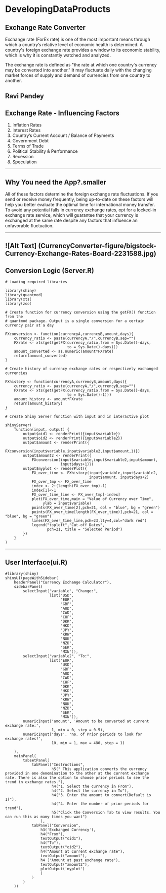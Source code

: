 # DevelopingDataProducts

## Exchange Rate Converter

Exchange rate (ForEx rate) is one of the most important means through which a country’s relative level of economic health is determined. A country's foreign exchange rate provides a window to its economic stability, which is why it is constantly watched and analyzed. 

The exchange rate is defined as "the rate at which one country's currency may be converted into another." It may fluctuate daily with the changing market forces of supply and demand of currencies from one country to another.

Ravi Pandey
---

## Exchange Rate - Influencing Factors
1. Inflation Rates
2. Interest Rates
3. Country’s Current Account / Balance of Payments
4. Government Debt
5. Terms of Trade
6. Political Stability & Performance
7. Recession
8. Speculation
---

## Why You need the App?.smaller
All of these factors determine the foreign exchange rate fluctuations. If you send or receive money frequently, being up-to-date on these factors will help you better evaluate the optimal time for international money transfer. To avoid any potential falls in currency exchange rates, opt for a locked-in exchange rate service, which will guarantee that your currency is exchanged at the same rate despite any factors that influence an unfavorable fluctuation.
***
![Alt Text] (CurrencyConverter-figure/bigstock-Currency-Exchange-Rates-Board-2231588.jpg)
---

## Conversion Logic (Server.R)
```{r}
# Loading required libraries

library(shiny)
library(quantmod)
library(xts)
library(zoo)

# Create function for currency conversion using the getFX() function from the
# quantmod package. Output is a single conversion for a certain currency pair at a day

FXconversion <- function(currencyA,currencyB,amount,days){
    currency_ratio <- paste(currencyA,"/",currencyB,sep="")
    FXrate <- xts(get(getFX(currency_ratio,from = Sys.Date()-days,
                            to = Sys.Date()-days)))
    amount_converted <- as.numeric(amount*FXrate)
    return(amount_converted)
}

# Create history of currency exchange rates or respectively exchanged currencies

FXhistory <- function(currencyA,currencyB,amount,days){
    currency_ratio <- paste(currencyA,"/",currencyB,sep="")
    FXrate <- xts(get(getFX(currency_ratio,from = Sys.Date()-days,
                            to = Sys.Date()-1)))
    amount_history <- amount*FXrate
    return(amount_history)
}

# Create Shiny Server function with input and in interactive plot

shinyServer(
    function(input, output) {
        output$oid1 <- renderPrint({input$variable})
        output$oid2 <- renderPrint({input$variable2})
        output$amount <- renderPrint({
            FXconversion(input$variable,input$variable2,input$amount,1)})
        output$amount2 <- renderPrint({
            FXconversion(input$variable,input$variable2,input$amount,
                         input$days+1)})
        output$myplot <- renderPlot({
            FX_over_time <- FXhistory(input$variable,input$variable2,
                                      input$amount, input$days+2)
            FX_over_tmp <- FX_over_time
            index <- 2:(length(FX_over_tmp)-1)
            index[1]<-1
            FX_over_time_line <- FX_over_tmp[-index]
            plot(FX_over_time,main = "Value of Currency over Time",
                 ylab = input$variable)
            points(FX_over_time[2],pch=21, col = "blue", bg = "green")
            points(FX_over_time[length(FX_over_time)],pch=21, col = "blue", bg = "green")
            lines(FX_over_time_line,pch=23,lty=4,col="dark red")
            legend("topleft","Cut-off Dates",
                   pch=21, title = "Selected Period")
        })
    }
)
```
---

## User Interface(ui.R)

```{r}
#library(shiny)
shinyUI(pageWithSidebar(
    headerPanel("Currency Exchange Calculator"),
    sidebarPanel(
        selectInput("variable", "Change:",
                    list("USD",
                         "EUR",
                         "GBP",
                         "AUD",
                         "CAD",
                         "CHF",
                         "DKK",
                         "HKD",
                         "JPY",
                         "KRW",
                         "NOK",
                         "NZD",
                         "SEK",
                         "MXN")),
        selectInput("variable2", "To:",
                    list("EUR",
                         "USD",
                         "GBP",
                         "AUD",
                         "CAD",
                         "CHF",
                         "DKK",
                         "HKD",
                         "JPY",
                         "KRW",
                         "NOK",
                         "NZD",
                         "SEK",
                         "MXN")),
        numericInput('amount', 'Amount to be converted at current exchange rate:',
                     1, min = 0, step = 0.5),
        numericInput('days', 'no. of Prior periods to look for exchange rates!', 
                     10, min = 1, max = 480, step = 1)
        
    ),
    mainPanel(
        tabsetPanel(
            tabPanel("Instructions",
                     h5(" This application converts the currency provided in one denomination to the other at the current exchange rate. There is also the option to choose prior periods to see the trend in exchange rates."),
                     h4("1. Select the currency in From"),
                     h4("2. Select the currency in To"),
                     h4("3. Enter the amount to convert(Default is 1)"),
                     h4("4. Enter the number of prior periods for trend"),
                     h5("Click the Conversion Tab to view results. You can run this as many times you want")
                ),
            tabPanel("Conversion",
                h3('Exchanged Currency'),
                h4("From"),
                textOutput("oid1"),
                h4("To"),
                textOutput("oid2"),
                h4("Amount at current exchange rate"),
                textOutput("amount"),
                h4 ("Amount at past exchange rate"),
                textOutput("amount2"),
                plotOutput('myplot')                
                )
            )
        )
    ))
```


